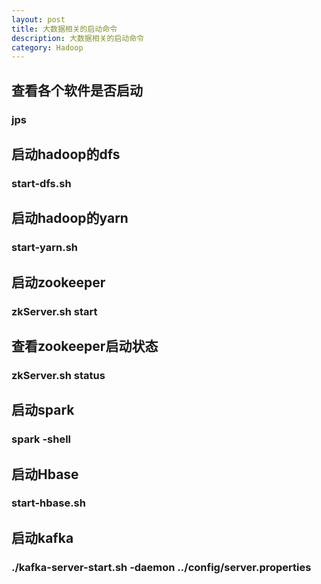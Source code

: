 ```yaml
---
layout: post
title: 大数据相关的启动命令
description: 大数据相关的启动命令
category: Hadoop
---
```


## 查看各个软件是否启动
### jps

## 启动hadoop的dfs
### start-dfs.sh

## 启动hadoop的yarn
### start-yarn.sh

## 启动zookeeper
### zkServer.sh start

## 查看zookeeper启动状态
### zkServer.sh status

## 启动spark
### spark -shell

## 启动Hbase
### start-hbase.sh

## 启动kafka
### ./kafka-server-start.sh -daemon ../config/server.properties

## 

